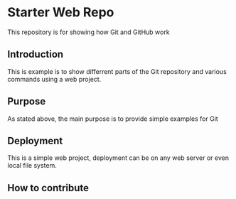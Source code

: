 # Starter Web Repo

This repository is for showing how Git and GitHub work

## Introduction

This is example is to show differrent parts of the Git repository and various commands using a web project.

## Purpose

As stated above, the main purpose is to provide simple examples for Git

## Deployment

This is a simple web project, deployment can be on any web server or even local file system.

## How to contribute